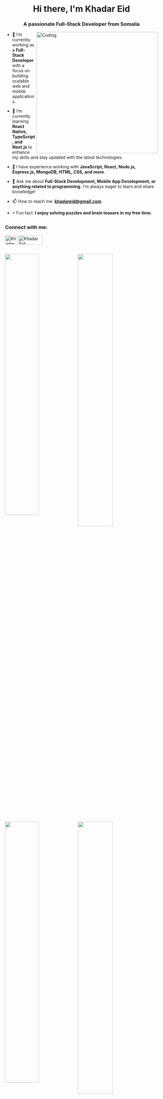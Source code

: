 <h1 align="center">Hi there, I'm Khadar Eid</h1>
<h3 align="center">A passionate Full-Stack Developer from Somalia</h3>

<img align="right" alt="Coding" width="400" src="https://cdn.dribbble.com/users/214929/screenshots/4366947/dribbble-shot_6.gif">

- 🔭 I’m currently working as a **Full-Stack Developer** with a focus on building scalable web and mobile applications.

- 🌱 I’m currently learning **React Native, TypeScript, and Next.js** to enhance my skills and stay updated with the latest technologies.

- 💼 I have experience working with **JavaScript, React, Node.js, Express.js, MongoDB, HTML, CSS, and more**.

- 💬 Ask me about **Full-Stack Development, Mobile App Development, or anything related to programming**. I'm always eager to learn and share knowledge!

- 📫 How to reach me: **khadareid@gmail.com**

- ⚡ Fun fact: **I enjoy solving puzzles and brain teasers in my free time.**

<h3 align="left">Connect with me:</h3>
<p align="left">
<a href="https://www.facebook.com/khadariidnuux?mibextid=dGKdO6" target="blank"><img align="center" src="https://raw.githubusercontent.com/rahuldkjain/github-profile-readme-generator/master/src/images/icons/Social/facebook.svg" alt="Khadar Eid" height="30" width="40" /></a>
<a href="https://github.com/khadareid" target="_blank"><img align="center" src="https://img.shields.io/badge/GitHub-100000?style=for-the-badge&logo=github&logoColor=white" alt="Khadar Eid" height="30" width="80" /></a>
</p>


<br>
<img width="47%" align="left" src="http://github-readme-streak-stats.herokuapp.com/?user=khadareid&theme=shades-of-purple&hide_border=true&date_format=j%20M%5B%20Y%5D" />

<img align="left" width="48%" src="https://github-readme-stats.vercel.app/api/top-langs/?username=khadareid&layout=compact" />

<!-- ![T](https://komarev.com/ghpvc/?username=your-github-egn10&color=blueviolet&style=flat-square) -->
<br>
<img width="47%" align="left" src="http://github-readme-streak-stats.herokuapp.com/?user=eng10&theme=shades-of-purple&hide_border=true&date_format=j%20M%5B%20Y%5D" />

<img align="left" width="48%" src="https://github-readme-stats.vercel.app/api/top-langs/?username=eng10&layout=compact" />
